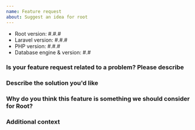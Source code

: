```yaml
---
name: Feature request
about: Suggest an idea for root
---
```


- Root version: #.#.#
- Laravel version: #.#.#
- PHP version: #.#.#
- Database engine & version: #.#

### Is your feature request related to a problem? Please describe


### Describe the solution you'd like


### Why do you think this feature is something we should consider for Root?


### Additional context
